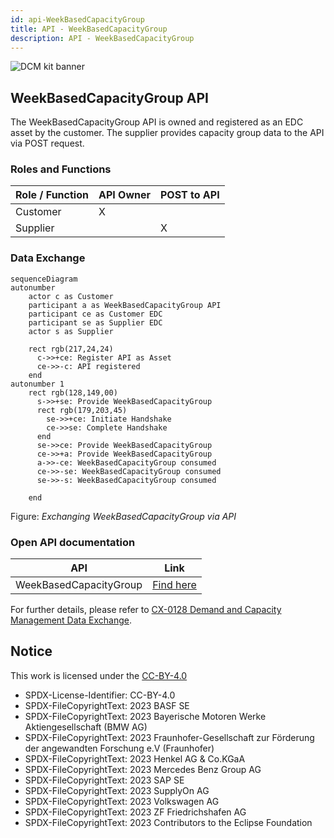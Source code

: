 ```yaml
---
id: api-WeekBasedCapacityGroup
title: API - WeekBasedCapacityGroup
description: API - WeekBasedCapacityGroup
---
```


![DCM kit banner](@site/static/img/kits/demand-and-capacity-management/demand-and-capacity-management-kit-logo.drawio.svg)

## WeekBasedCapacityGroup API

The WeekBasedCapacityGroup API is owned and registered as an EDC asset by the customer. The supplier provides capacity group data to the API via POST request.

### Roles and Functions

|Role / Function|API Owner|POST to API|
|-|-|-|
|Customer|X||
|Supplier||X|

### Data Exchange

```mermaid
sequenceDiagram
autonumber
    actor c as Customer 
    participant a as WeekBasedCapacityGroup API
    participant ce as Customer EDC
    participant se as Supplier EDC    
    actor s as Supplier
    
    rect rgb(217,24,24)
      c->>+ce: Register API as Asset
      ce->>-c: API registered
    end
autonumber 1
    rect rgb(128,149,00)
      s->>+se: Provide WeekBasedCapacityGroup
      rect rgb(179,203,45)
        se->>+ce: Initiate Handshake
        ce->>se: Complete Handshake
      end
      se->>ce: Provide WeekBasedCapacityGroup
      ce->>+a: Provide WeekBasedCapacityGroup
      a->>-ce: WeekBasedCapacityGroup consumed
      ce->>-se: WeekBasedCapacityGroup consumed
      se->>-s: WeekBasedCapacityGroup consumed
    
    end
```

Figure: *Exchanging WeekBasedCapacityGroup via API*

### Open API documentation

|API|Link|
|-|-|
|WeekBasedCapacityGroup|[Find here](https://eclipse-tractusx.github.io/api-hub/eclipse-tractusx.github.io/kit-dcm-WeekBasedCapacityGroup-openAPI-3.0.0/swagger-ui/)|

For further details, please refer to [CX-0128 Demand and Capacity Management Data Exchange][StandardLibrary].

[StandardLibrary]: https://catenax-ev.github.io/docs/next/standards/CX-0128-DemandandCapacityManagementDataExchange

## Notice

This work is licensed under the [CC-BY-4.0](https://creativecommons.org/licenses/by/4.0/legalcode)

- SPDX-License-Identifier: CC-BY-4.0
- SPDX-FileCopyrightText: 2023 BASF SE
- SPDX-FileCopyrightText: 2023 Bayerische Motoren Werke Aktiengesellschaft (BMW AG)
- SPDX-FileCopyrightText: 2023 Fraunhofer-Gesellschaft zur Förderung der angewandten Forschung e.V (Fraunhofer)
- SPDX-FileCopyrightText: 2023 Henkel AG & Co.KGaA
- SPDX-FileCopyrightText: 2023 Mercedes Benz Group AG
- SPDX-FileCopyrightText: 2023 SAP SE
- SPDX-FileCopyrightText: 2023 SupplyOn AG
- SPDX-FileCopyrightText: 2023 Volkswagen AG
- SPDX-FileCopyrightText: 2023 ZF Friedrichshafen AG
- SPDX-FileCopyrightText: 2023 Contributors to the Eclipse Foundation
